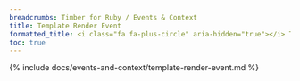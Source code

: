 ```yaml
---
breadcrumbs: Timber for Ruby / Events & Context
title: Template Render Event
formatted_title: <i class="fa fa-plus-circle" aria-hidden="true"></i> Template Render Event
toc: true
---
```


{% include docs/events-and-context/template-render-event.md %}